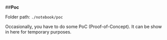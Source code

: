 ##**Poc**

Folder path: `./notebook/poc`

Occasionally, you have to do some PoC (Proof-of-Concept). It can be show in here 
                                  for temporary purposes.